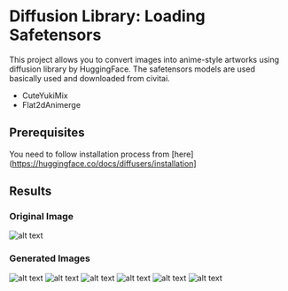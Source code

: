 # Diffusion Library: Loading Safetensors

This project allows you to convert images into anime-style artworks using diffusion library by HuggingFace. The safetensors models are used basically used and downloaded from civitai.
- CuteYukiMix
- Flat2dAnimerge

## Prerequisites

You need to follow installation process from [here](https://huggingface.co/docs/diffusers/installation]

## Results

### Original Image
![alt text](https://github.com/rafeyshah/learning-ai-python-diffusion-library/blob/main/input_images/1.png?raw=true)

### Generated Images
![alt text](https://github.com/rafeyshah/learning-ai-python-diffusion-library/blob/main/real2anime/output.png)
![alt text](https://github.com/rafeyshah/learning-ai-python-diffusion-library/blob/main/real2anime/output1.png)
![alt text](https://github.com/rafeyshah/learning-ai-python-diffusion-library/blob/main/real2anime/output2.png)
![alt text](https://github.com/rafeyshah/learning-ai-python-diffusion-library/blob/main/real2anime/output3.png)
![alt text](https://github.com/rafeyshah/learning-ai-python-diffusion-library/blob/main/real2anime/output4.png)
![alt text](https://github.com/rafeyshah/learning-ai-python-diffusion-library/blob/main/real2anime/output5.png)
